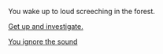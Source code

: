 You wake up to loud screeching in the forest.

[Get up and investigate.](tent.md)

[You ignore the sound](forest.md)
